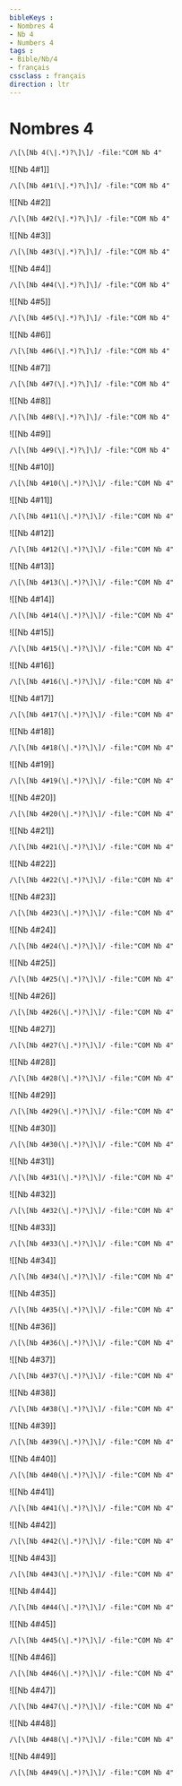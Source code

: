 ```yaml
---
bibleKeys : 
- Nombres 4
- Nb 4
- Numbers 4
tags : 
- Bible/Nb/4
- français
cssclass : français
direction : ltr
---
```


# Nombres 4

```query
/\[\[Nb 4(\|.*)?\]\]/ -file:"COM Nb 4"
```



![[Nb 4#1]]

```query
/\[\[Nb 4#1(\|.*)?\]\]/ -file:"COM Nb 4"
```

![[Nb 4#2]]

```query
/\[\[Nb 4#2(\|.*)?\]\]/ -file:"COM Nb 4"
```

![[Nb 4#3]]

```query
/\[\[Nb 4#3(\|.*)?\]\]/ -file:"COM Nb 4"
```

![[Nb 4#4]]

```query
/\[\[Nb 4#4(\|.*)?\]\]/ -file:"COM Nb 4"
```

![[Nb 4#5]]

```query
/\[\[Nb 4#5(\|.*)?\]\]/ -file:"COM Nb 4"
```

![[Nb 4#6]]

```query
/\[\[Nb 4#6(\|.*)?\]\]/ -file:"COM Nb 4"
```

![[Nb 4#7]]

```query
/\[\[Nb 4#7(\|.*)?\]\]/ -file:"COM Nb 4"
```

![[Nb 4#8]]

```query
/\[\[Nb 4#8(\|.*)?\]\]/ -file:"COM Nb 4"
```

![[Nb 4#9]]

```query
/\[\[Nb 4#9(\|.*)?\]\]/ -file:"COM Nb 4"
```

![[Nb 4#10]]

```query
/\[\[Nb 4#10(\|.*)?\]\]/ -file:"COM Nb 4"
```

![[Nb 4#11]]

```query
/\[\[Nb 4#11(\|.*)?\]\]/ -file:"COM Nb 4"
```

![[Nb 4#12]]

```query
/\[\[Nb 4#12(\|.*)?\]\]/ -file:"COM Nb 4"
```

![[Nb 4#13]]

```query
/\[\[Nb 4#13(\|.*)?\]\]/ -file:"COM Nb 4"
```

![[Nb 4#14]]

```query
/\[\[Nb 4#14(\|.*)?\]\]/ -file:"COM Nb 4"
```

![[Nb 4#15]]

```query
/\[\[Nb 4#15(\|.*)?\]\]/ -file:"COM Nb 4"
```

![[Nb 4#16]]

```query
/\[\[Nb 4#16(\|.*)?\]\]/ -file:"COM Nb 4"
```

![[Nb 4#17]]

```query
/\[\[Nb 4#17(\|.*)?\]\]/ -file:"COM Nb 4"
```

![[Nb 4#18]]

```query
/\[\[Nb 4#18(\|.*)?\]\]/ -file:"COM Nb 4"
```

![[Nb 4#19]]

```query
/\[\[Nb 4#19(\|.*)?\]\]/ -file:"COM Nb 4"
```

![[Nb 4#20]]

```query
/\[\[Nb 4#20(\|.*)?\]\]/ -file:"COM Nb 4"
```

![[Nb 4#21]]

```query
/\[\[Nb 4#21(\|.*)?\]\]/ -file:"COM Nb 4"
```

![[Nb 4#22]]

```query
/\[\[Nb 4#22(\|.*)?\]\]/ -file:"COM Nb 4"
```

![[Nb 4#23]]

```query
/\[\[Nb 4#23(\|.*)?\]\]/ -file:"COM Nb 4"
```

![[Nb 4#24]]

```query
/\[\[Nb 4#24(\|.*)?\]\]/ -file:"COM Nb 4"
```

![[Nb 4#25]]

```query
/\[\[Nb 4#25(\|.*)?\]\]/ -file:"COM Nb 4"
```

![[Nb 4#26]]

```query
/\[\[Nb 4#26(\|.*)?\]\]/ -file:"COM Nb 4"
```

![[Nb 4#27]]

```query
/\[\[Nb 4#27(\|.*)?\]\]/ -file:"COM Nb 4"
```

![[Nb 4#28]]

```query
/\[\[Nb 4#28(\|.*)?\]\]/ -file:"COM Nb 4"
```

![[Nb 4#29]]

```query
/\[\[Nb 4#29(\|.*)?\]\]/ -file:"COM Nb 4"
```

![[Nb 4#30]]

```query
/\[\[Nb 4#30(\|.*)?\]\]/ -file:"COM Nb 4"
```

![[Nb 4#31]]

```query
/\[\[Nb 4#31(\|.*)?\]\]/ -file:"COM Nb 4"
```

![[Nb 4#32]]

```query
/\[\[Nb 4#32(\|.*)?\]\]/ -file:"COM Nb 4"
```

![[Nb 4#33]]

```query
/\[\[Nb 4#33(\|.*)?\]\]/ -file:"COM Nb 4"
```

![[Nb 4#34]]

```query
/\[\[Nb 4#34(\|.*)?\]\]/ -file:"COM Nb 4"
```

![[Nb 4#35]]

```query
/\[\[Nb 4#35(\|.*)?\]\]/ -file:"COM Nb 4"
```

![[Nb 4#36]]

```query
/\[\[Nb 4#36(\|.*)?\]\]/ -file:"COM Nb 4"
```

![[Nb 4#37]]

```query
/\[\[Nb 4#37(\|.*)?\]\]/ -file:"COM Nb 4"
```

![[Nb 4#38]]

```query
/\[\[Nb 4#38(\|.*)?\]\]/ -file:"COM Nb 4"
```

![[Nb 4#39]]

```query
/\[\[Nb 4#39(\|.*)?\]\]/ -file:"COM Nb 4"
```

![[Nb 4#40]]

```query
/\[\[Nb 4#40(\|.*)?\]\]/ -file:"COM Nb 4"
```

![[Nb 4#41]]

```query
/\[\[Nb 4#41(\|.*)?\]\]/ -file:"COM Nb 4"
```

![[Nb 4#42]]

```query
/\[\[Nb 4#42(\|.*)?\]\]/ -file:"COM Nb 4"
```

![[Nb 4#43]]

```query
/\[\[Nb 4#43(\|.*)?\]\]/ -file:"COM Nb 4"
```

![[Nb 4#44]]

```query
/\[\[Nb 4#44(\|.*)?\]\]/ -file:"COM Nb 4"
```

![[Nb 4#45]]

```query
/\[\[Nb 4#45(\|.*)?\]\]/ -file:"COM Nb 4"
```

![[Nb 4#46]]

```query
/\[\[Nb 4#46(\|.*)?\]\]/ -file:"COM Nb 4"
```

![[Nb 4#47]]

```query
/\[\[Nb 4#47(\|.*)?\]\]/ -file:"COM Nb 4"
```

![[Nb 4#48]]

```query
/\[\[Nb 4#48(\|.*)?\]\]/ -file:"COM Nb 4"
```

![[Nb 4#49]]

```query
/\[\[Nb 4#49(\|.*)?\]\]/ -file:"COM Nb 4"
```

